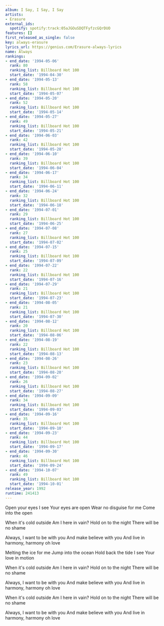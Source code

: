 ```yaml
---
album: I Say, I Say, I Say
artists:
- Erasure
external_ids:
  spotify: spotify:track:05aJGOuSDQTFyfzcGQrDUO
features: []
first_released_as_single: false
key: always-erasure
lyrics_url: https://genius.com/Erasure-always-lyrics
name: Always
rankings:
- end_date: '1994-05-06'
  rank: 80
  ranking_list: Billboard Hot 100
  start_date: '1994-04-30'
- end_date: '1994-05-13'
  rank: 58
  ranking_list: Billboard Hot 100
  start_date: '1994-05-07'
- end_date: '1994-05-20'
  rank: 52
  ranking_list: Billboard Hot 100
  start_date: '1994-05-14'
- end_date: '1994-05-27'
  rank: 49
  ranking_list: Billboard Hot 100
  start_date: '1994-05-21'
- end_date: '1994-06-03'
  rank: 42
  ranking_list: Billboard Hot 100
  start_date: '1994-05-28'
- end_date: '1994-06-10'
  rank: 39
  ranking_list: Billboard Hot 100
  start_date: '1994-06-04'
- end_date: '1994-06-17'
  rank: 34
  ranking_list: Billboard Hot 100
  start_date: '1994-06-11'
- end_date: '1994-06-24'
  rank: 32
  ranking_list: Billboard Hot 100
  start_date: '1994-06-18'
- end_date: '1994-07-01'
  rank: 29
  ranking_list: Billboard Hot 100
  start_date: '1994-06-25'
- end_date: '1994-07-08'
  rank: 27
  ranking_list: Billboard Hot 100
  start_date: '1994-07-02'
- end_date: '1994-07-15'
  rank: 25
  ranking_list: Billboard Hot 100
  start_date: '1994-07-09'
- end_date: '1994-07-22'
  rank: 22
  ranking_list: Billboard Hot 100
  start_date: '1994-07-16'
- end_date: '1994-07-29'
  rank: 21
  ranking_list: Billboard Hot 100
  start_date: '1994-07-23'
- end_date: '1994-08-05'
  rank: 21
  ranking_list: Billboard Hot 100
  start_date: '1994-07-30'
- end_date: '1994-08-12'
  rank: 20
  ranking_list: Billboard Hot 100
  start_date: '1994-08-06'
- end_date: '1994-08-19'
  rank: 22
  ranking_list: Billboard Hot 100
  start_date: '1994-08-13'
- end_date: '1994-08-26'
  rank: 23
  ranking_list: Billboard Hot 100
  start_date: '1994-08-20'
- end_date: '1994-09-02'
  rank: 26
  ranking_list: Billboard Hot 100
  start_date: '1994-08-27'
- end_date: '1994-09-09'
  rank: 34
  ranking_list: Billboard Hot 100
  start_date: '1994-09-03'
- end_date: '1994-09-16'
  rank: 35
  ranking_list: Billboard Hot 100
  start_date: '1994-09-10'
- end_date: '1994-09-23'
  rank: 44
  ranking_list: Billboard Hot 100
  start_date: '1994-09-17'
- end_date: '1994-09-30'
  rank: 46
  ranking_list: Billboard Hot 100
  start_date: '1994-09-24'
- end_date: '1994-10-07'
  rank: 49
  ranking_list: Billboard Hot 100
  start_date: '1994-10-01'
release_year: 1992
runtime: 241413
---
```

Open your eyes I see
Your eyes are open
Wear no disguise for me
Come into the open


When it's cold outside
Am I here in vain?
Hold on to the night
There will be no shame


Always, I want to be with you
And make believe with you
And live in harmony, harmony oh love


Melting the ice for me
Jump into the ocean
Hold back the tide I see
Your love in motion


When it's cold outside
Am I here in vain?
Hold on to the night
There will be no shame


Always, I want to be with you
And make believe with you
And live in harmony, harmony oh love


When it's cold outside
Am I here in vain?
Hold on to the night
There will be no shame


Always, I want to be with you
And make believe with you
And live in harmony, harmony oh love

